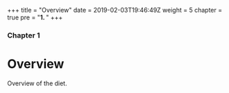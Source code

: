 +++
title = "Overview"
date = 2019-02-03T19:46:49Z
weight = 5
chapter = true
pre = "<b>1. </b>"
+++

### Chapter 1

# Overview

Overview of the diet. 
<span style="font-size: 3em; color: blue;">
<i class="fas fa-heart"></i>
<i class="fas fa-american-sign-language-interpreting"></i>
  <i class="fas fa-igloo"></i>
</span>


